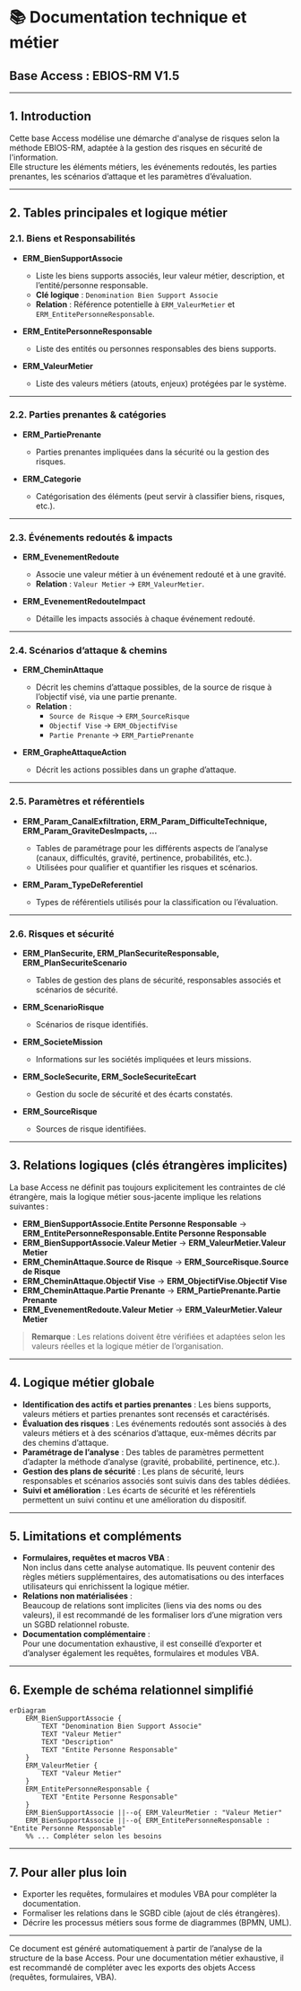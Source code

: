 # 📚 Documentation technique et métier  
## Base Access : EBIOS-RM V1.5

---

## 1. Introduction

Cette base Access modélise une démarche d'analyse de risques selon la méthode EBIOS-RM, adaptée à la gestion des risques en sécurité de l'information.  
Elle structure les éléments métiers, les événements redoutés, les parties prenantes, les scénarios d’attaque et les paramètres d’évaluation.

---

## 2. Tables principales et logique métier

### 2.1. Biens et Responsabilités

- **ERM_BienSupportAssocie**
  - Liste les biens supports associés, leur valeur métier, description, et l’entité/personne responsable.
  - **Clé logique** : `Denomination Bien Support Associe`
  - **Relation** : Référence potentielle à `ERM_ValeurMetier` et `ERM_EntitePersonneResponsable`.

- **ERM_EntitePersonneResponsable**
  - Liste des entités ou personnes responsables des biens supports.

- **ERM_ValeurMetier**
  - Liste des valeurs métiers (atouts, enjeux) protégées par le système.

---

### 2.2. Parties prenantes & catégories

- **ERM_PartiePrenante**
  - Parties prenantes impliquées dans la sécurité ou la gestion des risques.

- **ERM_Categorie**
  - Catégorisation des éléments (peut servir à classifier biens, risques, etc.).

---

### 2.3. Événements redoutés & impacts

- **ERM_EvenementRedoute**
  - Associe une valeur métier à un événement redouté et à une gravité.
  - **Relation** : `Valeur Metier` → `ERM_ValeurMetier`.

- **ERM_EvenementRedouteImpact**
  - Détaille les impacts associés à chaque événement redouté.

---

### 2.4. Scénarios d’attaque & chemins

- **ERM_CheminAttaque**
  - Décrit les chemins d’attaque possibles, de la source de risque à l’objectif visé, via une partie prenante.
  - **Relation** : 
    - `Source de Risque` → `ERM_SourceRisque`
    - `Objectif Vise` → `ERM_ObjectifVise`
    - `Partie Prenante` → `ERM_PartiePrenante`

- **ERM_GrapheAttaqueAction**
  - Décrit les actions possibles dans un graphe d’attaque.

---

### 2.5. Paramètres et référentiels

- **ERM_Param_CanalExfiltration, ERM_Param_DifficulteTechnique, ERM_Param_GraviteDesImpacts, ...**
  - Tables de paramétrage pour les différents aspects de l’analyse (canaux, difficultés, gravité, pertinence, probabilités, etc.).
  - Utilisées pour qualifier et quantifier les risques et scénarios.

- **ERM_Param_TypeDeReferentiel**
  - Types de référentiels utilisés pour la classification ou l’évaluation.

---

### 2.6. Risques et sécurité

- **ERM_PlanSecurite, ERM_PlanSecuriteResponsable, ERM_PlanSecuriteScenario**
  - Tables de gestion des plans de sécurité, responsables associés et scénarios de sécurité.

- **ERM_ScenarioRisque**
  - Scénarios de risque identifiés.

- **ERM_SocieteMission**
  - Informations sur les sociétés impliquées et leurs missions.

- **ERM_SocleSecurite, ERM_SocleSecuriteEcart**
  - Gestion du socle de sécurité et des écarts constatés.

- **ERM_SourceRisque**
  - Sources de risque identifiées.

---

## 3. Relations logiques (clés étrangères implicites)

La base Access ne définit pas toujours explicitement les contraintes de clé étrangère, mais la logique métier sous-jacente implique les relations suivantes :

- **ERM_BienSupportAssocie.Entite Personne Responsable** → **ERM_EntitePersonneResponsable.Entite Personne Responsable**
- **ERM_BienSupportAssocie.Valeur Metier** → **ERM_ValeurMetier.Valeur Metier**
- **ERM_CheminAttaque.Source de Risque** → **ERM_SourceRisque.Source de Risque**
- **ERM_CheminAttaque.Objectif Vise** → **ERM_ObjectifVise.Objectif Vise**
- **ERM_CheminAttaque.Partie Prenante** → **ERM_PartiePrenante.Partie Prenante**
- **ERM_EvenementRedoute.Valeur Metier** → **ERM_ValeurMetier.Valeur Metier**

> **Remarque** : Les relations doivent être vérifiées et adaptées selon les valeurs réelles et la logique métier de l’organisation.

---

## 4. Logique métier globale

- **Identification des actifs et parties prenantes** : Les biens supports, valeurs métiers et parties prenantes sont recensés et caractérisés.
- **Évaluation des risques** : Les événements redoutés sont associés à des valeurs métiers et à des scénarios d’attaque, eux-mêmes décrits par des chemins d’attaque.
- **Paramétrage de l’analyse** : Des tables de paramètres permettent d’adapter la méthode d’analyse (gravité, probabilité, pertinence, etc.).
- **Gestion des plans de sécurité** : Les plans de sécurité, leurs responsables et scénarios associés sont suivis dans des tables dédiées.
- **Suivi et amélioration** : Les écarts de sécurité et les référentiels permettent un suivi continu et une amélioration du dispositif.

---

## 5. Limitations et compléments

- **Formulaires, requêtes et macros VBA** :  
  Non inclus dans cette analyse automatique. Ils peuvent contenir des règles métiers supplémentaires, des automatisations ou des interfaces utilisateurs qui enrichissent la logique métier.
- **Relations non matérialisées** :  
  Beaucoup de relations sont implicites (liens via des noms ou des valeurs), il est recommandé de les formaliser lors d’une migration vers un SGBD relationnel robuste.
- **Documentation complémentaire** :  
  Pour une documentation exhaustive, il est conseillé d’exporter et d’analyser également les requêtes, formulaires et modules VBA.

---

## 6. Exemple de schéma relationnel simplifié

```mermaid
erDiagram
    ERM_BienSupportAssocie {
        TEXT "Denomination Bien Support Associe"
        TEXT "Valeur Metier"
        TEXT "Description"
        TEXT "Entite Personne Responsable"
    }
    ERM_ValeurMetier {
        TEXT "Valeur Metier"
    }
    ERM_EntitePersonneResponsable {
        TEXT "Entite Personne Responsable"
    }
    ERM_BienSupportAssocie ||--o{ ERM_ValeurMetier : "Valeur Metier"
    ERM_BienSupportAssocie ||--o{ ERM_EntitePersonneResponsable : "Entite Personne Responsable"
    %% ... Compléter selon les besoins
```

---

## 7. Pour aller plus loin

- Exporter les requêtes, formulaires et modules VBA pour compléter la documentation.
- Formaliser les relations dans le SGBD cible (ajout de clés étrangères).
- Décrire les processus métiers sous forme de diagrammes (BPMN, UML).

---

Ce document est généré automatiquement à partir de l’analyse de la structure de la base Access. Pour une documentation métier exhaustive, il est recommandé de compléter avec les exports des objets Access (requêtes, formulaires, VBA).
